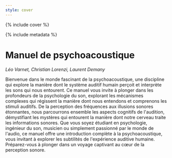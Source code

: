 ```yaml
---
style: cover
---
```


{% include cover %}

{% include metadata %}

# Manuel de psychoacoustique

*Léo Varnet, Christian Lorenzi, Laurent Demany*

Bienvenue dans le monde fascinant de la psychoacoustique, une discipline qui explore la manière dont le système auditif humain perçoit et interprète les sons qui nous entourent. Ce manuel vous invite à plonger dans les profondeurs de la psychologie du son, explorant les mécanismes complexes qui régissent la manière dont nous entendons et comprenons les stimuli auditifs. De la perception des fréquences aux illusions sonores étonnantes, nous parcourrons ensemble les aspects cognitifs de l'audition, démystifiant les mystères qui entourent la manière dont notre cerveau traite les informations sonores. Que vous soyez étudiant en psychologie, ingénieur du son, musicien ou simplement passionné par le monde de l'audio, ce manuel offre une introduction complète à la psychoacoustique, vous invitant à explorer les subtilités de l'expérience auditive humaine. Préparez-vous à plonger dans un voyage captivant au cœur de la perception sonore.